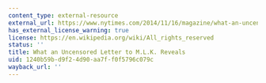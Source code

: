 ```yaml
---
content_type: external-resource
external_url: https://www.nytimes.com/2014/11/16/magazine/what-an-uncensored-letter-to-mlk-reveals.html
has_external_license_warning: true
license: https://en.wikipedia.org/wiki/All_rights_reserved
status: ''
title: What an Uncensored Letter to M.L.K. Reveals
uid: 1240b59b-d9f2-4d90-aa7f-f0f5796c079c
wayback_url: ''
---
```

